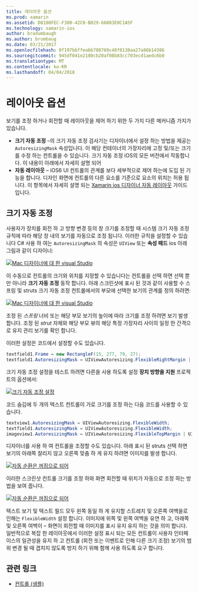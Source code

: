 ```yaml
---
title: 레이아웃 옵션
ms.prod: xamarin
ms.assetid: D8180FEC-F300-42C0-B029-66803E0C1A5F
ms.technology: xamarin-ios
author: bradumbaugh
ms.author: brumbaug
ms.date: 03/21/2017
ms.openlocfilehash: 8f197bbffeabb708769c48f0130aa27a86b14386
ms.sourcegitcommit: 945df041e2180cb20af08b83cc703ecd1aedc6b0
ms.translationtype: MT
ms.contentlocale: ko-KR
ms.lasthandoff: 04/04/2018
---
```

# <a name="layout-options"></a>레이아웃 옵션

보기를 조정 하거나 회전할 때 레이아웃을 제어 하기 위한 두 가지 다른 메커니즘 가지가 있습니다.

-  **크기 자동 조정** –의 크기 자동 조정 검사기는 디자이너에서 설정 하는 방법을 제공는 `AutoresizingMask` 속성입니다. 이 해당 컨테이너의 가장자리에 고정 및/또는 크기를 수정 하는 컨트롤을 수 있습니다. 크기 자동 조정 iOS의 모든 버전에서 작동합니다. 이 내용이 아래에서 자세히 설명 되어
-  **자동 레이아웃** – iOS6 UI 컨트롤의 관계를 보다 세부적으로 제어 하는에 도입 된 기능을 합니다. 디자인 화면에 컨트롤의 다른 요소를 기준으로 요소의 위치는 허용 됩니다. 이 항목에서 자세히 설명 되는 [Xamarin ios 디자이너 자동 레이아웃](~/ios/user-interface/designer/designer-auto-layout.md) 가이드입니다.


## <a name="autosizing"></a>크기 자동 조정

사용자가 장치를 회전 하 고 방향 변경 등의 창 크기를 조정할 때 시스템 크기 자동 조정 규칙에 따라 해당 창 내의 보기를 자동으로 조정 됩니다. 이러한 규칙을 설정할 수 있습니다 C# 사용 하 여는 `AutoresizingMask` 의 속성은 `UIView` 또는 **속성 패드** ios 아래 그림과 같이 디자이너:

 [![](layout-options-images/image41.png "Mac 디자이너에 대 한 visual Studio")](layout-options-images/image41.png#lightbox)

이 수동으로 컨트롤의 크기와 위치를 지정할 수 있습니다는 컨트롤을 선택 하면 선택 뿐만 아니라 **크기 자동 조정** 동작 합니다. 아래 스크린샷에 표시 된 것과 같이 사용할 수 스프링 및 struts 크기 자동 조정 컨트롤에서의 부모에 선택한 보기의 관계를 정의 하려면:

 [![](layout-options-images/image42.png "Mac 디자이너에 대 한 visual Studio")](layout-options-images/image42.png#lightbox)

조정 된 *스프링* 너비 또는 해당 부모 보기의 높이에 따라 크기를 조정 하려면 보기 발생 합니다. 조정 된 *strut* 자체와 해당 부모 뷰의 해당 특정 가장자리 사이의 일정 한 간격으로 유지 관리 보기를 확인 합니다.

이러한 설정은 코드에서 설정할 수도 있습니다.

```csharp
textfield1.Frame = new RectangleF(15, 277, 79, 27);
textfield1.AutoresizingMask = UIViewAutoresizing.FlexibleRightMargin | UIViewAutoresizing.FlexibleBottomMargin;
```


크기 자동 조정 설정을 테스트 하려면 다른을 사용 하도록 설정 **장치 방향을 지원** 프로젝트의 옵션에서:

 [![](layout-options-images/image43a.png "크기 자동 조정 설정")](layout-options-images/image43a.png#lightbox)

코드 숨김에 두 개의 텍스트 컨트롤이 가로 크기를 조정 하는 다음 코드를 사용할 수 있습니다.

```csharp
textview1.AutoresizingMask = UIViewAutoresizing.FlexibleWidth;
textfield1.AutoresizingMask = UIViewAutoresizing.FlexibleWidth;
imageview1.AutoresizingMask = UIViewAutoresizing.FlexibleTopMargin | UIViewAutoresizing.FlexibleLeftMargin;
```


디자이너를 사용 하 여 컨트롤을 조정할 수도 있습니다. 아래 표시 된 struts 선택 하면 보기의 아래쪽 잘리지 않고 오른쪽 맞춤 하 게 유지 하려면 이미지를 발생 합니다.

 [![](layout-options-images/autoresize.png "자동 순환은 꺼짐으로 되어")](layout-options-images/autoresize.png#lightbox)

이러한 스크린샷 컨트롤 크기를 조정 하와 화면 회전할 때 위치가 자동으로 조정 하는 방법을 보여 줍니다.

 [![](layout-options-images/image44a.png "자동 순환은 꺼짐으로 되어")](layout-options-images/image44a.png#lightbox)

텍스트 보기 및 텍스트 필드 모두 왼쪽 동일 하 게 유지할 스트레치 및 오른쪽 여백을로 인해는 `FlexibleWidth` 설정 합니다. 이미지에 위쪽 및 왼쪽 여백을 유연 하 고, 아래쪽 및 오른쪽 여백이 – 화면이 회전할 때 이미지를 표시 유지 유지 하는 것을 의미 합니다. 일반적으로 복잡 한 레이아웃에서 이러한 설정 표시 되는 모든 컨트롤이 사용자 인터페이스의 일관성을 유지 하 고 컨트롤 (회전 또는 이벤트로 인해 다른 크기 조정) 보기의 범위 변경 될 때 겹치지 않도록 방지 하기 위해 함께 사용 하도록 요구 합니다.





## <a name="related-links"></a>관련 링크

- [컨트롤 (샘플)](https://developer.xamarin.com/samples/Controls/)
